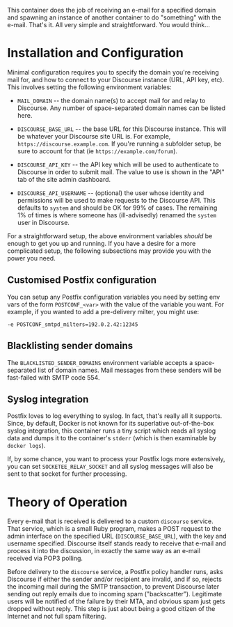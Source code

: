This container does the job of receiving an e-mail for a specified domain
and spawning an instance of another container to do "something" with the
e-mail.  That's it.  All very simple and straightforward.  You would
think...


# Installation and Configuration

Minimal configuration requires you to specify the domain you're receiving
mail for, and how to connect to your Discourse instance (URL, API key, etc).
This involves setting the following environment variables:

* `MAIL_DOMAIN` -- the domain name(s) to accept mail for and relay to
  Discourse.  Any number of space-separated domain names can be listed here.

* `DISCOURSE_BASE_URL` -- the base URL for this Discourse instance.
  This will be whatever your Discourse site URL is. For example,
  `https://discourse.example.com`. If you're running a subfolder setup,
  be sure to account for that (ie `https://example.com/forum`).

* `DISCOURSE_API_KEY` -- the API key which will be used to authenticate to
  Discourse in order to submit mail.  The value to use is shown in the "API"
  tab of the site admin dashboard.

* `DISCOURSE_API_USERNAME` -- (optional) the user whose identity and
  permissions will be used to make requests to the Discourse API.  This
  defaults to `system` and should be OK for 99% of cases.  The remaining 1%
  of times is where someone has (ill-advisedly) renamed the `system` user in
  Discourse.

For a straightforward setup, the above environment variables *should* be
enough to get you up and running.  If you have a desire for a more
complicated setup, the following subsections may provide you with the power
you need.


## Customised Postfix configuration

You can setup any Postfix configuration variables you need by setting env
vars of the form `POSTCONF_<var>` with the value of the variable you want.
For example, if you wanted to add a pre-delivery milter, you might use:

    -e POSTCONF_smtpd_milters=192.0.2.42:12345


## Blacklisting sender domains

The `BLACKLISTED_SENDER_DOMAINS` environment variable accepts a
space-separated list of domain names.  Mail messages from these senders will
be fast-failed with SMTP code 554.


## Syslog integration

Postfix loves to log everything to syslog.  In fact, that's really all it
supports.  Since, by default, Docker is not known for its superlative
out-of-the-box syslog integration, this container runs a tiny script which
reads all syslog data and dumps it to the container's `stderr` (which is
then examinable by `docker logs`).

If, by some chance, you want to process your Postfix logs more extensively,
you can set `SOCKETEE_RELAY_SOCKET` and all syslog messages will also be
sent to that socket for further processing.


# Theory of Operation

Every e-mail that is received is delivered to a custom `discourse` service.
That service, which is a small Ruby program, makes a POST request to the
admin interface on the specified URL (`DISCOURSE_BASE_URL`), with the key
and username specified.  Discourse itself stands ready to receive that
e-mail and process it into the discussion, in exactly the same way as an
e-mail received via POP3 polling.

Before delivery to the `discourse` service, a Postfix policy handler runs,
asks Discourse if either the sender and/or recipient are invalid, and if so,
rejects the incoming mail during the SMTP transaction, to prevent Discourse
later sending out reply emails due to incoming spam ("backscatter").
Legitimate users will be notified of the failure by their MTA, and obvious
spam just gets dropped without reply. This step is just about being a good
citizen of the Internet and not full spam filtering.
